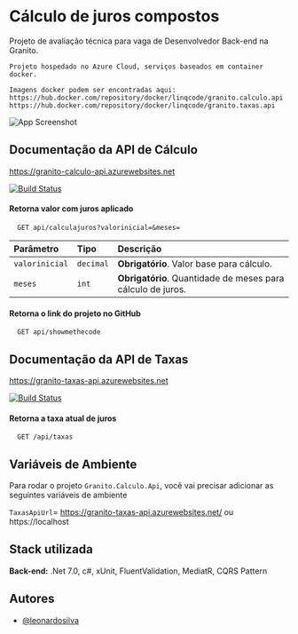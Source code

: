 
# Cálculo de juros compostos

Projeto de avaliação técnica para vaga de Desenvolvedor Back-end na Granito.
```
Projeto hospedado no Azure Cloud, serviços baseados em container docker.

Imagens docker podem ser encontradas aqui:
https://hub.docker.com/repository/docker/linqcode/granito.calculo.api
https://hub.docker.com/repository/docker/linqcode/granito.taxas.api

````




![App Screenshot](https://live.staticflickr.com/65535/52608330613_20fd59012e_c.jpg)


## Documentação da API de Cálculo
https://granito-calculo-api.azurewebsites.net

[![Build Status](https://dev.azure.com/linqcode/Schedule%20App/_apis/build/status/leonardo-linqcode.Granito.Calculo?branchName=master)](https://dev.azure.com/linqcode/Schedule%20App/_build/latest?definitionId=3&branchName=master)

#### Retorna valor com juros aplicado

```http
  GET api/calculajuros?valorinicial=&meses=
```

| Parâmetro   | Tipo       | Descrição                           |
| :---------- | :--------- | :---------------------------------- |
| `valorinicial` | `decimal` | **Obrigatório**. Valor base para cálculo. |
| `meses` | `int` | **Obrigatório**. Quantidade de meses para cálculo de juros. |

#### Retorna o link do projeto no GitHub

```http
  GET api/showmethecode
```

## Documentação da API de Taxas
https://granito-taxas-api.azurewebsites.net

[![Build Status](https://dev.azure.com/linqcode/Schedule%20App/_apis/build/status/leonardo-linqcode.Granito.Taxas?branchName=master)](https://dev.azure.com/linqcode/Schedule%20App/_build/latest?definitionId=2&branchName=master)

#### Retorna a taxa atual de juros

```http
  GET /api/taxas
```
## Variáveis de Ambiente

Para rodar o projeto `Granito.Calculo.Api`, você vai precisar adicionar as seguintes variáveis de ambiente

`TaxasApiUrl`= https://granito-taxas-api.azurewebsites.net/ ou https://localhost


## Stack utilizada

**Back-end:** .Net 7.0, c#, xUnit, FluentValidation, MediatR, CQRS Pattern
## Autores

- [@leonardosilva](https://www.github.com/leonardo-linqcode)


